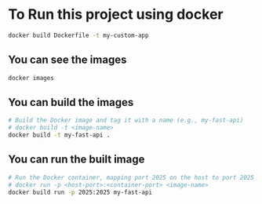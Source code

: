 # To Run this project using docker

```bash
docker build Dockerfile -t my-custom-app
```

## You can see the images

```bash
docker images
```

## You can build the images

```bash
# Build the Docker image and tag it with a name (e.g., my-fast-api)
# docker build -t <image-name>
docker build -t my-fast-api .
```

## You can run the built image

```bash
# Run the Docker container, mapping port 2025 on the host to port 2025 in the container
# docker run -p <host-port>:<container-port> <image-name>
docker build run -p 2025:2025 my-fast-api
```

